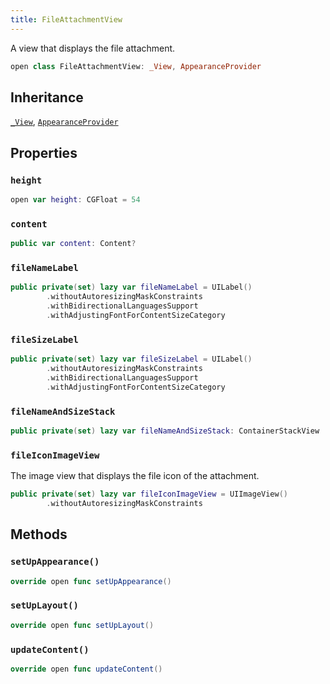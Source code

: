 ```yaml
---
title: FileAttachmentView
---
```


A view that displays the file attachment.

``` swift
open class FileAttachmentView: _View, AppearanceProvider 
```

## Inheritance

[`_View`](../../_view.md), [`AppearanceProvider`](../../../utils/appearance-provider.md)

## Properties

### `height`

``` swift
open var height: CGFloat = 54
```

### `content`

``` swift
public var content: Content? 
```

### `fileNameLabel`

``` swift
public private(set) lazy var fileNameLabel = UILabel()
        .withoutAutoresizingMaskConstraints
        .withBidirectionalLanguagesSupport
        .withAdjustingFontForContentSizeCategory
```

### `fileSizeLabel`

``` swift
public private(set) lazy var fileSizeLabel = UILabel()
        .withoutAutoresizingMaskConstraints
        .withBidirectionalLanguagesSupport
        .withAdjustingFontForContentSizeCategory
```

### `fileNameAndSizeStack`

``` swift
public private(set) lazy var fileNameAndSizeStack: ContainerStackView 
```

### `fileIconImageView`

The image view that displays the file icon of the attachment.

``` swift
public private(set) lazy var fileIconImageView = UIImageView()
        .withoutAutoresizingMaskConstraints
```

## Methods

### `setUpAppearance()`

``` swift
override open func setUpAppearance() 
```

### `setUpLayout()`

``` swift
override open func setUpLayout() 
```

### `updateContent()`

``` swift
override open func updateContent() 
```
